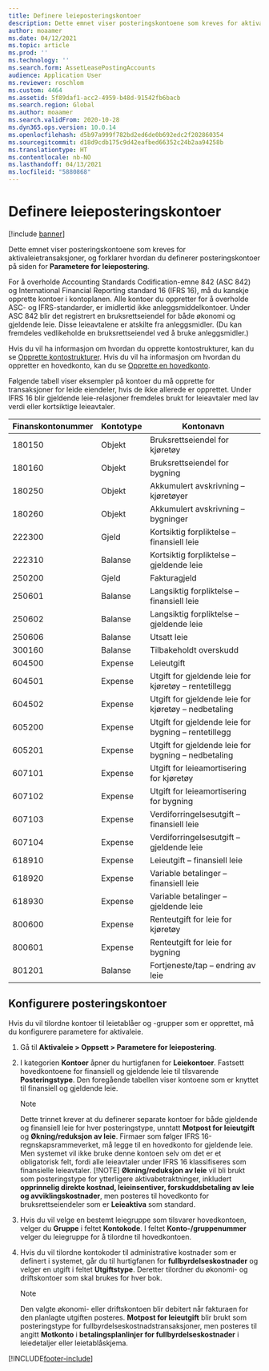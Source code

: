 ```yaml
---
title: Definere leieposteringskontoer
description: Dette emnet viser posteringskontoene som kreves for aktivaleietransaksjoner, og forklarer hvordan du definerer posteringskontoer på siden for parametere for leiepostering.
author: moaamer
ms.date: 04/12/2021
ms.topic: article
ms.prod: ''
ms.technology: ''
ms.search.form: AssetLeasePostingAccounts
audience: Application User
ms.reviewer: roschlom
ms.custom: 4464
ms.assetid: 5f89daf1-acc2-4959-b48d-91542fb6bacb
ms.search.region: Global
ms.author: moaamer
ms.search.validFrom: 2020-10-28
ms.dyn365.ops.version: 10.0.14
ms.openlocfilehash: d5b97a999f782bd2ed6de0b692edc2f202860354
ms.sourcegitcommit: d18d9cdb175c9d42eafbed66352c24b2aa94258b
ms.translationtype: HT
ms.contentlocale: nb-NO
ms.lasthandoff: 04/13/2021
ms.locfileid: "5880868"
---
```

# <a name="set-up-lease-posting-accounts"></a>Definere leieposteringskontoer

[!include [banner](../includes/banner.md)]

Dette emnet viser posteringskontoene som kreves for aktivaleietransaksjoner, og forklarer hvordan du definerer posteringskontoer på siden for **Parametere for leiepostering**.

For å overholde Accounting Standards Codification-emne 842 (ASC 842) og International Financial Reporting standard 16 (IFRS 16), må du kanskje opprette kontoer i kontoplanen. Alle kontoer du oppretter for å overholde ASC- og IFRS-standarder, er imidlertid ikke anleggsmiddelkontoer. Under ASC 842 blir det registrert en bruksrettseiendel for både økonomi og gjeldende leie. Disse leieavtalene er atskilte fra anleggsmidler. (Du kan fremdeles vedlikeholde en bruksrettseiendel ved å bruke anleggsmidler.)

Hvis du vil ha informasjon om hvordan du opprette kontostrukturer, kan du se [Opprette kontostrukturer](../general-ledger/tasks/create-account-structures.md). Hvis du vil ha informasjon om hvordan du oppretter en hovedkonto, kan du se [Opprette en hovedkonto](../general-ledger/tasks/create-main-account.md).

Følgende tabell viser eksempler på kontoer du må opprette for transaksjoner for leide eiendeler, hvis de ikke allerede er opprettet. Under IFRS 16 blir gjeldende leie-relasjoner fremdeles brukt for leieavtaler med lav verdi eller kortsiktige leieavtaler.

| Finanskontonummer | Kontotype  | Kontonavn                                          |
|-----------------------|---------------|-------------------------------------------------------|
| 180150                | Objekt         | Bruksrettseiendel for kjøretøy                                     |
| 180160                | Objekt         | Bruksrettseiendel for bygning                                    |
| 180250                | Objekt         | Akkumulert avskrivning – kjøretøyer                   |
| 180260                | Objekt         | Akkumulert avskrivning – bygninger                  |
| 222300                | Gjeld     | Kortsiktig forpliktelse – finansiell leie                |
| 222310                | Balanse | Kortsiktig forpliktelse – gjeldende leie              |
| 250200                | Gjeld     | Fakturagjeld                                         |
| 250601                | Balanse | Langsiktig forpliktelse – finansiell leie                 |
| 250602                | Balanse | Langsiktig forpliktelse – gjeldende leie               |
| 250606                | Balanse | Utsatt leie                                         |
| 300160                | Balanse | Tilbakeholdt overskudd                                     |
| 604500                | Expense       | Leieutgift                                         |
| 604501                | Expense       | Utgift for gjeldende leie for kjøretøy – rentetillegg  |
| 604502                | Expense       | Utgift for gjeldende leie for kjøretøy – nedbetaling        |
| 605200                | Expense       | Utgift for gjeldende leie for bygning – rentetillegg |
| 605201                | Expense       | Utgift for gjeldende leie for bygning – nedbetaling       |
| 607101                | Expense       | Utgift for leieamortisering for kjøretøy                    |
| 607102                | Expense       | Utgift for leieamortisering for bygning                   |
| 607103                | Expense       | Verdiforringelsesutgift – finansiell leie                   |
| 607104                | Expense       | Verdiforringelsesutgift – gjeldende leie                 |
| 618910                | Expense       | Leieutgift – finansiell leie                        |
| 618920                | Expense       | Variable betalinger – finansiell leie                    |
| 618930                | Expense       | Variable betalinger – gjeldende leie                  |
| 800600                | Expense       | Renteutgift for leie for kjøretøy                        |
| 800601                | Expense       | Renteutgift for leie for bygning                       |
| 801201                | Balanse | Fortjeneste/tap – endring av leie                      |

## <a name="configure-posting-accounts"></a>Konfigurere posteringskontoer

Hvis du vil tilordne kontoer til leietablåer og -grupper som er opprettet, må du konfigurere parametere for aktivaleie.

1. Gå til **Aktivaleie \> Oppsett \> Parametere for leiepostering**.
2. I kategorien **Kontoer** åpner du hurtigfanen for **Leiekontoer**. Fastsett hovedkontoene for finansiell og gjeldende leie til tilsvarende **Posteringstype**. Den foregående tabellen viser kontoene som er knyttet til finansiell og gjeldende leie.

    > [!NOTE]
    > Dette trinnet krever at du definerer separate kontoer for både gjeldende og finansiell leie for hver posteringstype, unntatt **Motpost for leieutgift** og **Økning/reduksjon av leie**. Firmaer som følger IFRS 16-regnskapsrammeverket, må legge til en hovedkonto for gjeldende leie. Men systemet vil ikke bruke denne kontoen selv om det er et obligatorisk felt, fordi alle leieavtaler under IFRS 16 klassifiseres som finansielle leieavtaler.
    >[!NOTE]
    > **Økning/reduksjon av leie** vil bli brukt som posteringstype for ytterligere aktivabetraktninger, inkludert **opprinnelig direkte kostnad, leieinsentiver, forskuddsbetaling av leie og avviklingskostnader**, men posteres til hovedkonto for bruksrettseiendeler som er **Leieaktiva** som standard.        
    
3. Hvis du vil velge en bestemt leiegruppe som tilsvarer hovedkontoen, velger du **Gruppe** i feltet **Kontokode**. I feltet **Konto-/gruppenummer** velger du leiegruppe for å tilordne til hovedkontoen.
4. Hvis du vil tilordne kontokoder til administrative kostnader som er definert i systemet, går du til hurtigfanen for **fullbyrdelseskostnader** og velger en utgift i feltet **Utgiftstype**. Deretter tilordner du økonomi- og driftskontoer som skal brukes for hver bok.

    > [!NOTE]
    > Den valgte økonomi- eller driftskontoen blir debitert når fakturaen for den planlagte utgiften posteres.
    > **Motpost for leieutgift** blir brukt som posteringstype for fullbyrdelseskostnadstransaksjoner, men posteres til angitt **Motkonto** i **betalingsplanlinjer for fullbyrdelseskostnader** i leiedetaljer eller leietablåskjema.   


[!INCLUDE[footer-include](../../includes/footer-banner.md)]
